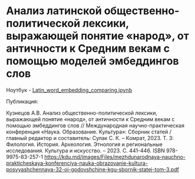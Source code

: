 # Анализ латинской общественно-политической лексики, выражающей понятие «народ», от античности к Средним векам с помощью моделей эмбеддингов слов


Ноутбук - [Latin_word_embedding_comparing.ipynb](https://github.com/alexeyvkuznetsov/Latin_word_embeddings/blob/main/Latin_word_embedding_comparing.ipynb)

Публикация:

Кузнецов А.В. Анализ общественно-политической лексики, выражающей понятие «народ», от античности к Средним векам с помощью эмбеддингов слов // Международная научно-практическая конференция «Наука. Образование. Культура»: Сборник статей /главный редактор и составитель: Сулак С. К. – Комрат, 2023. Т. 3: Филология. История. Археология. Этнология и региональные исследования. Культура и искусство. – 2023. С. 441-446.
ISBN 978-9975-83-257-1
https://kdu.md/images/Files/mezhdunarodnaya-nauchno-prakticheskaya-konferenciya-nauka-obrazovanie-kultura-posvyashchennaya-32-oj-godovshchine-kgu-sbornik-statej-tom-3.pdf
